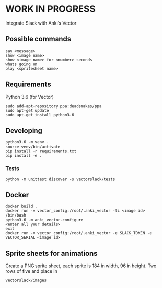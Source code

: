 # WORK IN PROGRESS

Integrate Slack with Anki's Vector

## Possible commands

    say <message>
    show <image name>
    show <image name> for <number> seconds
    whats going on
    play <spritesheet name>

## Requirements

Python 3.6 (for Vector)

    sudo add-apt-repository ppa:deadsnakes/ppa
    sudo apt-get update
    sudo apt-get install python3.6

## Developing
    
    python3.6 -m venv .
    source venv/bin/activate
    pip install -r requirements.txt
    pip install -e .
    
### Tests

    python -m unittest discover -s vectorslack/tests
    
## Docker

    docker build .
    docker run -v vector_config:/root/.anki_vector -ti <image id> /bin/bash
    python3.6 -m anki_vector.configure
    <enter all your details>
    exit
    docker run -v vector_config:/root/.anki_vector -e SLACK_TOKEN -e VECTOR_SERIAL <image id>
    
## Sprite sheets for animations

Create a PNG sprite sheet, each sprite is 184 in width, 96 in height. Two rows of five and place in

    vectorslack/images
